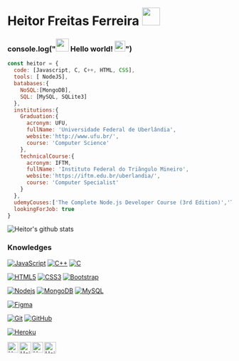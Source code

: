 # Heitor Freitas Ferreira&nbsp;<img src="https://github.com/TheDudeThatCode/TheDudeThatCode/blob/master/Assets/Developer.gif" width="40px">

### console.log("<img src="https://github.com/TheDudeThatCode/TheDudeThatCode/blob/master/Assets/Hi.gif" width="29px"> Hello world!&nbsp;<img src="https://github.com/TheDudeThatCode/TheDudeThatCode/blob/master/Assets/Earth.gif" width="24px">")

```javascript
const heitor = {
  code: [Javascript, C, C++, HTML, CSS],
  tools: [ NodeJS],
  batabases:{
    NoSQL:[MongoDB],
    SQL: [MySQL, SQLite3]
  },
  institutions:{
    Graduation:{
      acronym: UFU,
      fullName: 'Universidade Federal de Uberlândia',
      website:'http://www.ufu.br/',
      course: 'Computer Science'
    },
    technicalCourse:{
      acronym: IFTM,
      fullName: 'Instituto Federal do Triângulo Mineiro',
      website:'https://iftm.edu.br/uberlandia/',
      course: 'Computer Specialist'
    }
  },
  udemyCouses:['The Complete Node.js Developer Course (3rd Edition)','The Complete Web Development Course'],
  lookingForJob: true
}
```





![Heitor's github stats](https://github-readme-stats.vercel.app/api?username=heitorfreitasferreira&show_icons=true&hide_border=true)



### Knowledges

[![JavaScript](https://img.shields.io/badge/-JavaScript-black?style=flat-square&logo=javascript&link=https://github.com/heitorfreitasferreira/)](https://github.com/heitorfreitasferreira/)
[![C++](https://img.shields.io/badge/-C++-00599C?style=flat-square&logo=c++&link=https://github.com/heitorfreitasferreira)](https://github.com/heitorfreitasferreira)
[![C](https://img.shields.io/badge/-A8B9CC?style=flat-square&logo=c&logoColor=white&link=https://github.com/heitorfreitasferreira)](https://github.com/heitorfreitasferreira)

[![HTML5](https://img.shields.io/badge/-HTML5-E34F26?style=flat-square&logo=html5&logoColor=white&link=https://https://github.com/heitorfreitasferreira)](https://github.com/heitorfreitasferreira)
[![CSS3](https://img.shields.io/badge/-CSS3-1572B6?style=flat-square&logo=css3&link=https://github.com/heitorfreitasferreira/)](https://github.com/heitorfreitasferreira)
[![Bootstrap](https://img.shields.io/badge/-Bootstrap-563D7C?style=flat-square&logo=bootstrap&link=https://github.com/heitorfreitasferreira)](https://github.com/heitorfreitasferreira)

[![Nodejs](https://img.shields.io/badge/-Nodejs-black?style=flat-square&logo=Node.js&link=https://github.com/heitorfreitasferreira/)](https://github.com/heitorfreitasferreira/)
[![MongoDB](https://img.shields.io/badge/-MongoDB-black?style=flat-square&logo=mongodb&link=https://github.com/heitorfreitasferreira/)](https://github.com/heitorfreitasferreira/)
[![MySQL](https://img.shields.io/badge/-MySQL-black?style=flat-square&logo=mysql&link=https://github.com/heitorfreitasferreira/)](https://github.com/heitorfreitasferreira/)

[![Figma](http://img.shields.io/badge/-Figma-30333c?style=flat-square&logo=figma&logoColor=white&link=https://github.com/heitorfreitasferreira/)](https://github.com/heitorfreitasferreira/)

[![Git](https://img.shields.io/badge/-Git-black?style=flat-square&logo=git&link=https://github.com/heitorfreitasferreira/)](https://github.com/heitorfreitasferreira/)
[![GitHub](https://img.shields.io/badge/-GitHub-181717?style=flat-square&logo=github&link=https://github.com/heitorfreitasferreira/)](https://github.com/heitorfreitasferreira/)

[![Heroku](https://img.shields.io/badge/-Heroku-430098?style=flat-square&logo=heroku&link=https://github.com/heitorfreitasferreira/)](https://github.com/heitorfreitasferreira/)


  <a href="https://www.linkedin.com/in/heitorfreitasferreira/?locale=en_US">
    <img align="left" alt="Heitor Freitas Ferreira | Linkedin" width="24px" src="https://github.com/TheDudeThatCode/TheDudeThatCode/blob/master/Assets/Linkedin.svg" />
  </a>
  <a href="https://twitter.com/heitorfreitasf">
    <img align="left" alt="Heitor Freitas Ferreira | Twitter" width="26px" src="https://github.com/TheDudeThatCode/TheDudeThatCode/blob/master/Assets/Twitter.svg" />
  </a>
  <a href="https://www.instagram.com/theheitor/">
    <img align="left" alt="Heitor Freitas Ferreira | Instagram" width="24px" src="https://github.com/TheDudeThatCode/TheDudeThatCode/blob/master/Assets/Instagram.svg" />
  </a>
  <a href="mailto:heitor.ff@hotmail.com">
    <img align="left" alt="Heitor Freitas Ferreira | Hotmail" width="26px" src="https://github.com/TheDudeThatCode/TheDudeThatCode/blob/master/Assets/Gmail.svg" />
  </a>
